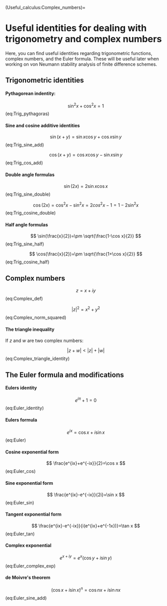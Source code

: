 (Useful_calculus:Complex_numbers)=
# Useful identities for dealing with trigonometry and complex numbers

Here, you can find useful identities regarding trigonometric functions, complex numbers, and the Euler formula. These will be useful later when working on von Neumann stability analysis of finite difference schemes. 

## Trigonometric identities

#### Pythagorean indentity:

$$
\sin^2 x+\cos^2 x=1
$$ (eq:Trig_pythagoras)

#### Sine and cosine additive identities
$$
\sin(x+y)=\sin x\cos y+\cos x\sin y
$$ (eq:Trig_sine_add)

$$
\cos(x+y)=\cos x\cos y-\sin x\sin y
$$ (eq:Trig_cos_add)

#### Double angle formulas
$$
\sin(2x)=2\sin x\cos x
$$ (eq:Trig_sine_double)

$$
\cos(2x)=\cos^2 x-\sin^2 x=2cos^2 x-1=1-2\sin^2x
$$ (eq:Trig_cosine_double)

#### Half angle formulas
$$
\sin(\frac{x}{2})=\pm \sqrt{\frac{1-\cos x}{2}}
$$ (eq:Trig_sine_half)

$$
\cos(\frac{x}{2})=\pm \sqrt{\frac{1+\cos x}{2}}
$$ (eq:Trig_cosine_half)

## Complex numbers
$$
z=x+iy
$$ (eq:Complex_def)

$$
|z|^2=x^2+y^2
$$ (eq:Complex_norm_squared)

#### The triangle inequality
If $z$ and $w$ are two complex numbers:

$$
|z+w|<|z|+|w|
$$ (eq:Complex_triangle_identity)


## The Euler formula and modifications

#### Eulers identity
$$
e^{i\pi}+1=0
$$ (eq:Euler_identity)

#### Eulers formula
$$
e^{ix}=\cos x+i\sin x
$$ (eq:Euler)

#### Cosine exponential form
$$
\frac{e^{ix}+e^{-ix}}{2}=\cos x
$$ (eq:Euler_cos)

#### Sine exponential form
$$
\frac{e^{ix}-e^{-ix}}{2i}=\sin x
$$ (eq:Euler_sin)

#### Tangent exponential form
$$
\frac{e^{ix}-e^{-ix}}{i(e^{ix}+e^{-1x})}=\tan x
$$ (eq:Euler_tan)

#### Complex exponential
$$
e^{x+iy}=e^x(\cos y+i\sin y)
$$ (eq:Euler_complex_exp)

#### de Moivre's theorem
$$
(\cos x+i\sin x)^n=\cos nx+i\sin nx
$$ (eq:Euler_sine_add)


